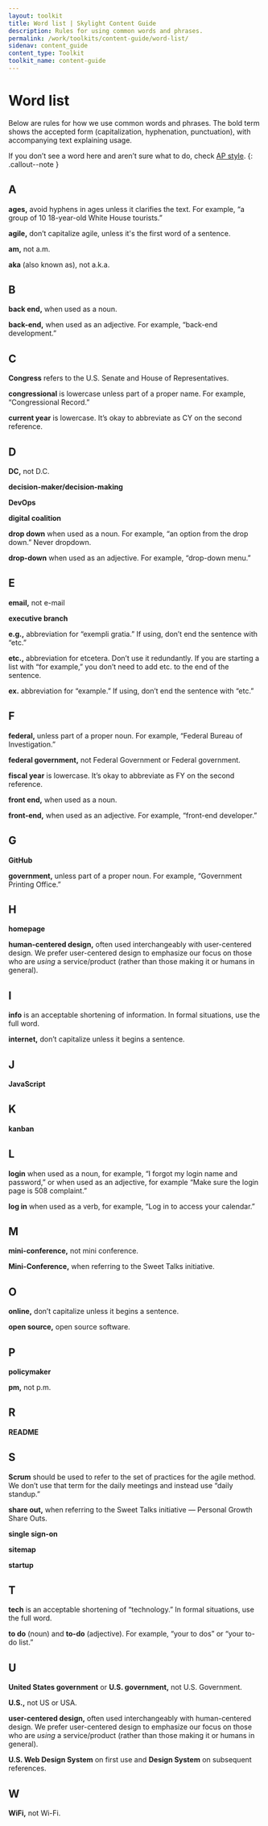 ```yaml
---
layout: toolkit
title: Word list | Skylight Content Guide
description: Rules for using common words and phrases.
permalink: /work/toolkits/content-guide/word-list/
sidenav: content_guide
content_type: Toolkit
toolkit_name: content-guide
---
```


# Word list

Below are rules for how we use common words and phrases. The bold term shows the accepted form (capitalization, hyphenation, punctuation), with accompanying text explaining usage.

If you don’t see a word here and aren’t sure what to do, check [AP style](https://www.apstylebook.com/).
{: .callout--note }

## A

**ages,** avoid hyphens in ages unless it clarifies the text. For example, “a group of 10 18-year-old White House tourists.”

**agile,** don’t capitalize agile, unless it's the first word of a sentence.

**am,** not a.m.

**aka** (also known as), not a.k.a.

## B

**back end,** when used as a noun.

**back-end,** when used as an adjective. For example, “back-end development.”

## C

**Congress** refers to the U.S. Senate and House of Representatives.

**congressional** is lowercase unless part of a proper name. For example, “Congressional Record.”

**current year** is lowercase. It’s okay to abbreviate as CY on the second reference.

## D

**DC,** not D.C.

**decision-maker/decision-making**

**DevOps**

**digital coalition**

**drop down** when used as a noun. For example, “an option from the drop down.” Never dropdown.

**drop-down** when used as an adjective. For example, “drop-down menu.”

## E

**email,** not e-mail

**executive branch**

**e.g.,** abbreviation for “exempli gratia.” If using, don’t end the sentence with “etc.”

**etc.,** abbreviation for etcetera. Don’t use it redundantly. If you are starting a list with “for example,” you don’t need to add etc. to the end of the sentence.

**ex.** abbreviation for “example.” If using, don’t end the sentence with “etc.”

## F

**federal,** unless part of a proper noun. For example, “Federal Bureau of Investigation.”

**federal government,** not Federal Government or Federal government.

**fiscal year** is lowercase. It’s okay to abbreviate as FY on the second reference.

**front end,** when used as a noun.

**front-end,** when used as an adjective. For example, “front-end developer.”

## G

**GitHub**

**government,** unless part of a proper noun. For example, “Government Printing Office.”

## H

**homepage**

**human-centered design,** often used interchangeably with user-centered design. We prefer user-centered design to emphasize our focus on those who are _using_ a service/product (rather than those making it or humans in general).

## I

**info** is an acceptable shortening of information. In formal situations, use the full word.

**internet,** don’t capitalize unless it begins a sentence.

## J

**JavaScript**

## K

**kanban**

## L

**login** when used as a noun, for example, “I forgot my login name and password,” or when used as an adjective, for example “Make sure the login page is 508 complaint.”

**log in** when used as a verb, for example, “Log in to access your calendar.”

## M

**mini-conference,** not mini conference.

**Mini-Conference,** when referring to the Sweet Talks initiative.

## O

**online,** don’t capitalize unless it begins a sentence.

**open source,** open source software.

## P

**policymaker**

**pm,** not p.m.

## R

**README**

## S

**Scrum** should be used to refer to the set of practices for the agile method. We don’t use that term for the daily meetings and instead use “daily standup.”

**share out,** when referring to the Sweet Talks initiative — Personal Growth Share Outs.

**single sign-on**

**sitemap**

**startup**

## T

**tech** is an acceptable shortening of “technology.” In formal situations, use the full word.

**to do** (noun) and **to-do** (adjective). For example, “your to dos” or “your to-do list.”

## U

**United States government** or **U.S. government,** not U.S. Government.

**U.S.,** not US or USA.

**user-centered design,** often used interchangeably with human-centered design. We prefer user-centered design to emphasize our focus on those who are _using_ a service/product (rather than those making it or humans in general).

**U.S. Web Design System** on first use and **Design System** on subsequent references.

## W

**WiFi,** not Wi-Fi.
